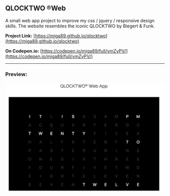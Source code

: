 ## QLOCKTWO &reg;Web

A small web app project to improve my css / jquery / responsive design skills. The website resembles the iconic QLOCKTWO by Biegert & Funk.

**Project Link:** [https://miga89.github.io/qlocktwo](https://miga89.github.io/qlocktwo)

**On Codepen.io:** [https://codepen.io/miga89/full/vmZyPV/](https://codepen.io/miga89/full/vmZyPV/)

---
### Preview:
![Preview of App](https://raw.githubusercontent.com/miga89/qlocktwo/master/images/preview.png)

